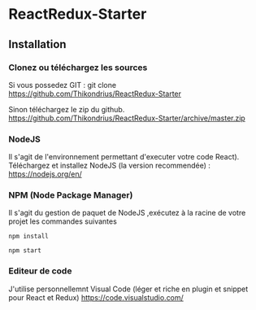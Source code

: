 # ReactRedux-Starter

##  Installation 

### Clonez ou téléchargez les sources

Si vous possedez GIT : git clone https://github.com/Thikondrius/ReactRedux-Starter

Sinon téléchargez le zip du github. https://github.com/Thikondrius/ReactRedux-Starter/archive/master.zip

### NodeJS

Il s'agit de l'environnement permettant d'executer votre code React).
Téléchargez et installez NodeJS (la version recommendée) : https://nodejs.org/en/


### NPM (Node Package Manager)

Il s'agit du gestion de paquet de NodeJS ,exécutez à la racine de votre projet les commandes suivantes 

```
npm install

npm start
```
 ### Editeur de code
 
 J'utilise personnellemnt Visual Code (léger  et riche en plugin et snippet  pour React et Redux)
 https://code.visualstudio.com/
